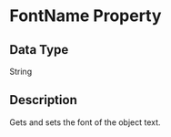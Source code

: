 # FontName Property #
## Data Type ##
String
## Description ##
Gets and sets the font of the object text.